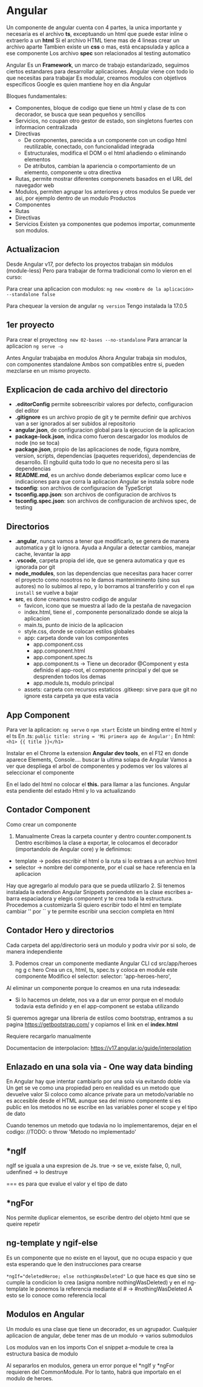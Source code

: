 # Angular

Un componente de angular cuenta con 4 partes, la unica importante y necesaria es el archivo **ts**, exceptuando un html que puede estar inline o extraerlo a un **html**
Si el archivo HTML tiene mas de 4 lineas crear un archivo aparte
Tambien existe un **css** o mas, está encapsulada y aplica a ese componente
Los archivo **spec** son relacionados al testing automatico

Angular
Es un **Framework**, un marco de trabajo estandarizado, seguimos ciertos estandares para desarrollar aplicaciones.
Angular viene con todo lo que necesitas para trabajar
Es modular, creamos modulos con objetivos especificos
Google es quien mantiene hoy en dia Angular

Bloques fundamentales:
- Componentes, bloque de codigo que tiene un html y clase de ts con decorador, se busca que sean pequeños y sencillos
- Servicios, no coupan otro gestor de estado, son singletons fuertes con informacion centralizada
- Directivas
    - De componentes, parecida a un componente con un codigo html reutilizable, conectado, con funcionalidad integrada
    - Estructurales, modifica el DOM o el html añadiendo o eliminando elementos
    - De atributos, cambian la apariencia o comportamiento de un elemento, componente u otra directiva
- Rutas, permite mostrar diferentes componenets basados en el URL del navegador web
- Modulos, permiten agrupar los anteriores y otros modulos
Se puede ver asi, por ejemplo dentro de un modulo Productos
- Componentes
- Rutas
- Directivas
- Servicios
Existen ya componentes que podemos importar, comunmente son modulos.

## Actualizacion
Desde Angular v17, por defecto los proyectos trabajan sin módulos (module-less)
Pero para trabajar de forma tradicional como lo vieron en el curso:

Para crear una aplicacion con modulos: `ng new <nombre de la aplicación> --standalone false`

Para chequear la version de angular `ng version`
Tengo instalada la 17.0.5

## 1er proyecto
Para crear el proyecto`ng new 02-bases --no-standalone`
Para arrancar la aplicacion `ng serve -o`

Antes Angular trabajaba en modulos
Ahora Angular trabaja sin modulos, con componentes standalone
Ambos son compatibles entre si, pueden mezclarse en un mismo proyecto.

## Explicacion de cada archivo del directorio
- **.editorConfig** permite sobreescribir valores por defecto, configuracion del editor
- **.gitignore** es un archivo propio de git y te permite definir que archivos van a ser ignorados al ser subidos al repositorio
- **angular.json**, de configuracion global para la ejecucion de la aplicacion
- **package-lock.json**, indica como fueron descargador los modulos de node (no se toca)
- **package.json**, propio de las aplicaciones de node, figura nombre, version, scripts, dependencias (paquetes requeridos), dependencias de desarrollo.
El ngbuild quita todo lo que no necesita pero si las dependencias
- **README.md**, es un archivo donde deberiamos explicar como luce e indicaciones para que corra la aplicacion
Angular se instala sobre node
- **tsconfig**: son archivos de configuracion de TypeScript
- **tsconfig.app.json**: son archivos de configuracion de archivos ts
- **tsconfig.spec.json**: son archivos de configuracion de archivos spec, de testing

## Directorios
- **.angular**, nunca vamos a tener que modificarlo, se genera de manera automatica y git lo ignora. Ayuda a Angular a detectar cambios, manejar cache, levantar la app
- **.vscode**,  carpeta propia del ide, que se genera automatica y que es ignorada por git
- **node_modules**, son las dependencias que necesitas para hacer correr el proyecto como nosotros no le damos manteniminento (sino sus autores) no lo subimos al repo, y lo borramos al transferirlo y con el `npm install` se vuelve a bajar
- **src**, es done creamos nuestro codigo de angular
    - favicon, icono que se muestra al lado de la pestaña de navegacion
    - index.html, tiene el <app-root>, componente personalizado donde se aloja la aplicacion
    - main.ts, punto de inicio de la aplicacion
    - style.css, donde se colocan estilos globales
    - app: carpeta donde van los componentes
        - app.component.css
        - app.component.html
        - app.component.spec.ts
        - app.component.ts -> Tiene un decorador @Component y esta definido el app-root, el componente principal y del que se desprenden todos los demas
        - app.module.ts, modulo principal
    - assets: carpeta con recursos estaticos
        .gitkeep: sirve para que git no ignore esta carpeta ya que esta vacia

## App Component

Para ver la aplicacion: `ng serve` o `npm start`
Eciste un binding entre el html y el ts
En .ts:   `public title: string = 'Mi primera app de Angular';`
En html: `<h1> {{ title }}</h1>`

Instalar en el Chrome la extension **Angular dev tools**, en el F12 en donde aparece Elements, Console.... buscar la ultima solapa de Angular
Vamos a ver que despliega el arbol de componentes y podemos ver los valores al seleccionar el componente

En el lado del html no colocar el **this.** para llamar a las funciones.
Angular esta pendiente del estado Html y lo va actualizando

## Contador Component

Como crear un componente
1. Manualmente
Creas la carpeta counter y dentro
counter.component.ts
Dentro escribimos la clase a exportar, le colocamos el decorador (importandolo de Angular core) y le definimos:
- template -> podes escribir el html o la ruta si lo extraes a un archivo html
- selector -> nombre del componente, por el cual se hace referencia en la aplicacion

Hay que agregarlo al modulo para que se pueda utilizarlo
2. Si tenemos instalada la extendion Angular Snippets poniendote en la clase escribes a- barra espaciadora y elegis component y te crea toda la estructura.
Procedemos a customizarla
Si quiero escribir todo el html en template cambiar '' por `` y te permite escribir una seccion completa en html

## Contador Hero y directorios
Cada carpeta del app/directorio será un modulo y podra vivir por si solo, de manera independiente

3. Podemos crear un componente mediante Angular CLI
cd src/app/heroes
ng g c hero
Crea un cs, html, ts, spec.ts y coloca en module este componente
Modifico el selector:   selector: 'app-heroes-hero',

Al eliminar un componente porque lo creamos en una ruta indeseada:
- Si lo hacemos un delete, nos va a dar un error porque en el modulo todavia esta definido y en el app-component se estaba utilizando

Si queremos agregar una libreria de estilos como bootstrap, entramos a su pagina 
https://getbootstrap.com/
y copiamos el link en el **index.html**
<link href="https://cdn.jsdelivr.net/npm/bootstrap@5.3.3/dist/css/bootstrap.min.css" rel="stylesheet" integrity="sha384-QWTKZyjpPEjISv5WaRU9OFeRpok6YctnYmDr5pNlyT2bRjXh0JMhjY6hW+ALEwIH" crossorigin="anonymous">

Requiere recargarlo manualmente

Documentacion de interpolacion: https://v17.angular.io/guide/interpolation

## Enlazado en una sola via - One way data binding
En Angular hay que intentar cambiarlo por una sola via evitando doble via
Un get se ve como una propiedad pero en realidad es un metodo que devuelve valor
Si coloco como alcance private para un metodo/variable no es accesible desde el HTML aunque sea del mismo componente
si es public en los metodos no se escribe
en las variables poner el scope y el tipo de dato

Cuando tenemos un metodo que todavia no lo implementaremos, dejar en el codigo:
//TODO: 
o throw 'Metodo no implementado'

## *ngIf
ngIf se iguala a una expresion de Js.
true -> se ve, existe
false, 0, null, udenfined -> lo destruye

=== es para que evalue el valor y el tipo de dato

## *ngFor
Nos permite duplicar elementos, se escribe dentro del objeto html que se queire repetir

## ng-template y ngif-else
 Es un componente que no existe en el layout, que no ocupa espacio y que esta esperando que le den instrucciones para crearse

`*ngIf="deletedHeroe; else nothingWasDeleted"`
 Lo que hace es que sino se cumple la condicion lo crea (asigna nombre nothingWasDeleted)
 y en el ng-template le ponemos la referencia mediante el # -> #nothingWasDeleted
 A esto se lo conoce como referencia local

 ## Modulos en Angular
 Un modulo es una clase que tiene un decorador, es un agrupador.
 Cualquier aplicacion de angular, debe tener mas de un modulo -> varios submodulos

 Los modulos van en los imports
Con el snippet a-module te crea la estructura basica de modulo

Al separarlos en modulos, genera un error porque el *ngIf y *ngFor requieren del CommonModule. Por lo tanto, habrá que importalo en el modulo de heroes.